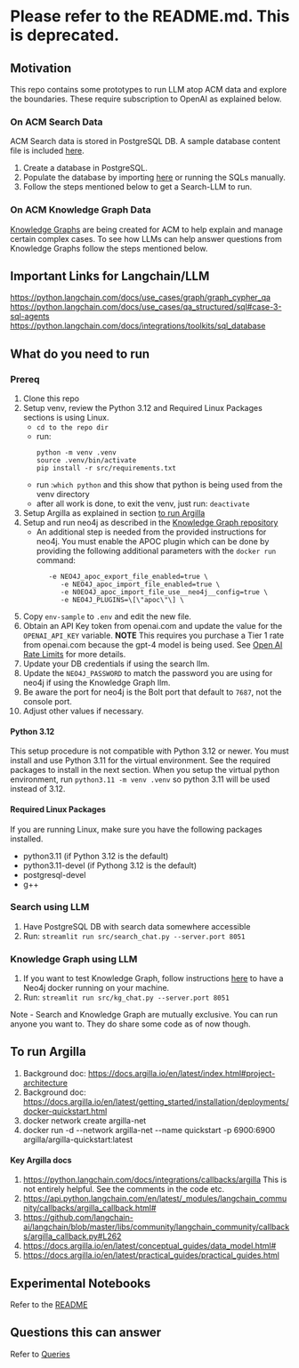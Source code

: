 # Please refer to the README.md. This is deprecated. 

## Motivation

This repo contains some prototypes to run LLM atop ACM data and explore the boundaries. These require subscription to OpenAI as explained below. 

### On ACM Search Data
ACM Search data is stored in PostgreSQL DB. A sample database content file is included [here](./data/search_load.sql).
1. Create a database in PostgreSQL. 
1. Populate the database by importing [here](./data/search_load.sql) or running the SQLs manually.
1. Follow the steps mentioned below to get a Search-LLM to run.

### On ACM Knowledge Graph Data
[Knowledge Graphs](https://github.com/stolostron/knowledge-graph) are being created for ACM to help explain and manage certain complex cases.
To see how LLMs can help answer questions from Knowledge Graphs follow the steps mentioned below.


## Important Links for Langchain/LLM

https://python.langchain.com/docs/use_cases/graph/graph_cypher_qa
https://python.langchain.com/docs/use_cases/qa_structured/sql#case-3-sql-agents
https://python.langchain.com/docs/integrations/toolkits/sql_database


## What do you need to run
### Prereq
1. Clone this repo
1. Setup venv, review the Python 3.12 and Required Linux Packages sections is using Linux.
    - `cd to the repo dir`
    - run: 
        ```
        python -m venv .venv
        source .venv/bin/activate
        pip install -r src/requirements.txt
        ```
    - run :`which python` and this show that python is being used from the venv directory
    - after all work is done, to exit the venv, just run: `deactivate`
1. Setup Argilla as explained in section [to run Argilla](README.md/#to-run-argilla)    
1. Setup and run neo4j as described in the [Knowledge Graph repository](https://github.com/stolostron/knowledge-graph/)
   - An additional step is needed from the provided instructions for neo4j.  You must enable 
     the APOC plugin which can be done by providing the following additional parameters with
     the `docker run` command:
     ```
        -e NEO4J_apoc_export_file_enabled=true \
           -e NEO4J_apoc_import_file_enabled=true \
           -e N0EO4J_apoc_import_file_use__neo4j__config=true \
           -e NEO4J_PLUGINS=\[\"apoc\"\] \
     ```
1. Copy `env-sample` to `.env` and edit the new file.
  1. Obtain an API Key token from openai.com and update the value for the `OPENAI_API_KEY` variable. **NOTE** This requires you purchase a Tier 1 rate from openai.com because the gpt-4 model is being used.  See [Open AI Rate Limits](https://platform.openai.com/docs/guides/rate-limits/usage-tiers?context=tier-one) for more details.
  1. Update your DB credentials if using the search llm.
  1. Update the `NEO4J_PASSWORD` to match the password you are using for neo4j if using the
     Knowledge Graph llm.
  1. Be aware the port for neo4j is the Bolt port that default to `7687`, not the console port.
  1. Adjust other values if necessary.
#### Python 3.12
This setup procedure is not compatible with Python 3.12 or newer.  You must install and use
Python 3.11 for the virtual environment.  See the required packages to install in the next section.  When you setup the virtual python environment, run `python3.11 -m venv .venv` so python 3.11 will be 
used instead of 3.12.
#### Required Linux Packages
If you are running Linux, make sure you have the following packages installed.
- python3.11 (if Python 3.12 is the default)
- python3.11-devel (if Pythong 3.12 is the default)
- postgresql-devel
- g++

### Search using LLM
1. Have PostgreSQL DB with search data somewhere accessible
1. Run: `streamlit run src/search_chat.py --server.port 8051`

### Knowledge Graph using LLM
1. If you want to test Knowledge Graph, follow instructions [here](https://github.com/bjoydeep/knowledge-graph?tab=readme-ov-file#to-run) to have a Neo4j docker running on your machine.
1. Run: `streamlit run src/kg_chat.py --server.port 8051`

Note - Search and Knowledge Graph are mutually exclusive. You can run anyone you want to. They do share some code as of now though.

## To run Argilla
1. Background doc: https://docs.argilla.io/en/latest/index.html#project-architecture
1. Background doc: https://docs.argilla.io/en/latest/getting_started/installation/deployments/docker-quickstart.html
1. docker network create argilla-net
1. docker run -d --network argilla-net --name quickstart -p 6900:6900 argilla/argilla-quickstart:latest

#### Key Argilla docs

1. https://python.langchain.com/docs/integrations/callbacks/argilla This is not entirely helpful. See the comments in the code etc.
1. https://api.python.langchain.com/en/latest/_modules/langchain_community/callbacks/argilla_callback.html#
1. https://github.com/langchain-ai/langchain/blob/master/libs/community/langchain_community/callbacks/argilla_callback.py#L262
1. https://docs.argilla.io/en/latest/conceptual_guides/data_model.html#
1. https://docs.argilla.io/en/latest/practical_guides/practical_guides.html

## Experimental Notebooks
Refer to the [README](./notebooks/README.md)

## Questions this can answer
Refer to [Queries](./Queries.md)


